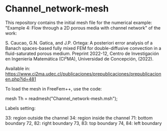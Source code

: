 # Channel_network-mesh
This repository contains the initial mesh file for the numerical example: "Example 4: Flow through a 2D porous media with channel network" of the work:

S. Caucao, G.N. Gatica, and J.P. Ortega: A posteriori error analysis of a Banach spaces-based fully mixed FEM for double-diffusive convection in a fluid-saturated porous medium. Preprint 2022-12, Centro de Investigación en Ingeniería Matemática (CI²MA), Universidad de Concepción, (2022). 

Available in: https://www.ci2ma.udec.cl/publicaciones/prepublicaciones/prepublicacionen.php?id=481

To load the mesh in FreeFem++, use the code:

mesh Th = readmesh("Channel_network-mesh.msh");


Labels setting:

33: region outside the channel
34: region inside the channel
71: bottom boundary
72, 82: right boundary
73, 83: top boundary
74, 84: left boundary
